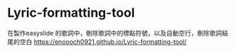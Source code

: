 # Lyric-formatting-tool
在製作easyslide 的歌詞中，刪除歌詞中的標點符號，以及自動空行，刪除歌詞結尾的空白
https://enoooch0921.github.io/Lyric-formatting-tool/

